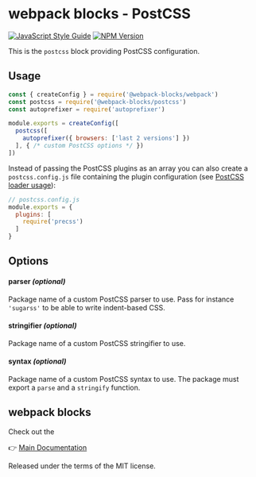 # webpack blocks - PostCSS

[![JavaScript Style Guide](https://img.shields.io/badge/code%20style-standard-brightgreen.svg)](http://standardjs.com/)
[![NPM Version](https://img.shields.io/npm/v/@webpack-blocks/postcss.svg)](https://www.npmjs.com/package/@webpack-blocks/postcss)

This is the `postcss` block providing PostCSS configuration.


## Usage

```js
const { createConfig } = require('@webpack-blocks/webpack')
const postcss = require('@webpack-blocks/postcss')
const autoprefixer = require('autoprefixer')

module.exports = createConfig([
  postcss([
    autoprefixer({ browsers: ['last 2 versions'] })
  ], { /* custom PostCSS options */ })
])
```

Instead of passing the PostCSS plugins as an array you can also create a `postcss.config.js` file containing the plugin configuration (see [PostCSS loader usage](https://github.com/postcss/postcss-loader#usage)):

```js
// postcss.config.js
module.exports = {
  plugins: [
    require('precss')
  ]
}
```


## Options

#### parser *(optional)*
Package name of a custom PostCSS parser to use. Pass for instance `'sugarss'` to be able to write indent-based CSS.

#### stringifier *(optional)*
Package name of a custom PostCSS stringifier to use.

#### syntax *(optional)*
Package name of a custom PostCSS syntax to use. The package must export a `parse` and a `stringify` function.


## webpack blocks

Check out the

👉 [Main Documentation](https://github.com/andywer/webpack-blocks)

Released under the terms of the MIT license.
